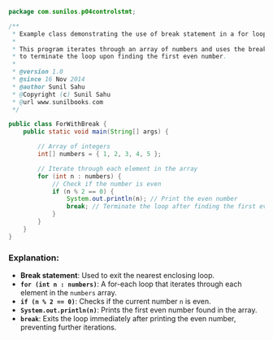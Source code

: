 ```java
package com.sunilos.p04controlstmt;

/**
 * Example class demonstrating the use of break statement in a for loop.
 * 
 * This program iterates through an array of numbers and uses the break statement
 * to terminate the loop upon finding the first even number.
 * 
 * @version 1.0
 * @since 16 Nov 2014
 * @author Sunil Sahu
 * @Copyright (c) Sunil Sahu
 * @url www.sunilbooks.com
 */

public class ForWithBreak {
    public static void main(String[] args) {

        // Array of integers
        int[] numbers = { 1, 2, 3, 4, 5 };

        // Iterate through each element in the array
        for (int n : numbers) {
            // Check if the number is even
            if (n % 2 == 0) {
                System.out.println(n); // Print the even number
                break; // Terminate the loop after finding the first even number
            }
        }
    }
}
```

### Explanation:
- **Break statement**: Used to exit the nearest enclosing loop.
- **`for (int n : numbers)`**: A for-each loop that iterates through each element in the `numbers` array.
- **`if (n % 2 == 0)`**: Checks if the current number `n` is even.
- **`System.out.println(n)`**: Prints the first even number found in the array.
- **`break`**: Exits the loop immediately after printing the even number, preventing further iterations.
